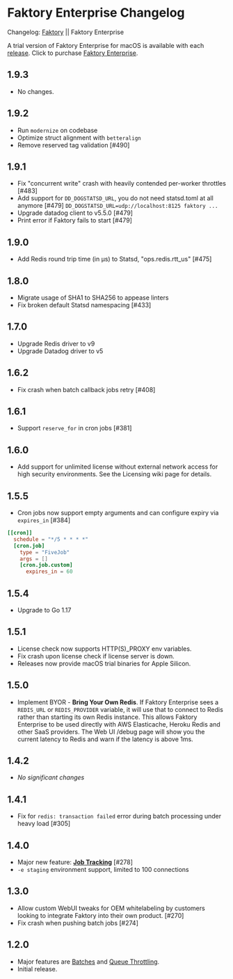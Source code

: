 # Faktory Enterprise Changelog

Changelog: [Faktory](https://github.com/contribsys/faktory/blob/master/Changes.md) || Faktory Enterprise

A trial version of Faktory Enterprise for macOS is available with each [release](/contribsys/faktory/releases/).
Click to purchase [Faktory Enterprise](https://billing.contribsys.com/fent/).

## 1.9.3

- No changes.

## 1.9.2

- Run `modernize` on codebase
- Optimize struct alignment with `betteralign`
- Remove reserved tag validation [#490]

## 1.9.1

- Fix "concurrent write" crash with heavily contended per-worker throttles [#483]
- Add support for `DD_DOGSTATSD_URL`, you do not need statsd.toml at all anymore [#479]
  `DD_DOGSTATSD_URL=udp://localhost:8125 faktory ...`
- Upgrade datadog client to v5.5.0 [#479]
- Print error if Faktory fails to start [#479]

## 1.9.0

- Add Redis round trip time (in µs) to Statsd, "ops.redis.rtt_us" [#475]

## 1.8.0

- Migrate usage of SHA1 to SHA256 to appease linters
- Fix broken default Statsd namespacing [#433]

## 1.7.0

- Upgrade Redis driver to v9
- Upgrade Datadog driver to v5

## 1.6.2

- Fix crash when batch callback jobs retry [#408]

## 1.6.1

- Support `reserve_for` in cron jobs [#381]

## 1.6.0

- Add support for unlimited license without external network access for
  high security environments. See the Licensing wiki page for details.

## 1.5.5

- Cron jobs now support empty arguments and can configure expiry via `expires_in` [#384]
```toml
[[cron]]
  schedule = "*/5 * * * *"
  [cron.job]
    type = "FiveJob"
    args = []
    [cron.job.custom]
      expires_in = 60
```

## 1.5.4

- Upgrade to Go 1.17

## 1.5.1

- License check now supports HTTP(S)_PROXY env variables.
- Fix crash upon license check if license server is down.
- Releases now provide macOS trial binaries for Apple Silicon.

## 1.5.0

- Implement BYOR - **Bring Your Own Redis**. If Faktory Enterprise sees a
  `REDIS_URL` or `REDIS_PROVIDER` variable, it will use that to connect
  to Redis rather than starting its own Redis instance. This allows
  Faktory Enterprise to be used directly with AWS Elasticache, Heroku
  Redis and other SaaS providers. The Web UI /debug page will show you
  the current latency to Redis and warn if the latency is above 1ms.

## 1.4.2

- *No significant changes*

## 1.4.1

- Fix for `redis: transaction failed` error during batch processing under heavy load [#305]

## 1.4.0

- Major new feature: **[Job Tracking](https://github.com/contribsys/faktory/wiki/Ent-Tracking)** [#278]
- `-e staging` environment support, limited to 100 connections

## 1.3.0

- Allow custom WebUI tweaks for OEM whitelabeling by customers looking
  to integrate Faktory into their own product. [#270]
- Fix crash when pushing batch jobs [#274]

## 1.2.0

- Major features are [Batches](https://github.com/contribsys/faktory/wiki/Ent-Batches) and [Queue Throttling](https://github.com/contribsys/faktory/wiki/Ent-Throttling).
- Initial release.
